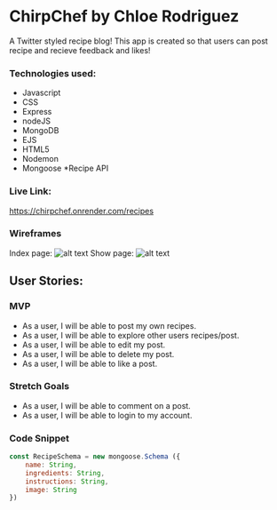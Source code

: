 # ChirpChef by Chloe Rodriguez
A Twitter styled recipe blog!
This app is created so that users can post recipe and recieve feedback and likes!

### Technologies used: 
* Javascript
* CSS
* Express
* nodeJS
* MongoDB
* EJS
* HTML5
* Nodemon
* Mongoose
*Recipe API

### Live Link:
https://chirpchef.onrender.com/recipes

### Wireframes
Index page:
![alt text](https://imgur.com/gallery/KbBik60)
Show page:
![alt text](https://imgur.com/gallery/QCeG9KD)

## User Stories:
### MVP
* As a user, I will be able to post my own recipes.
* As a user, I will be able to explore other users recipes/post.
* As a user, I will be able to edit my post.
* As a user, I will be able to delete my post.
* As a user, I will be able to like a post.

### Stretch Goals
* As a user, I will be able to comment on a post.
* As a user, I will be able to login to my account.

### Code Snippet
```js
const RecipeSchema = new mongoose.Schema ({
    name: String,
    ingredients: String,
    instructions: String,
    image: String
})
```